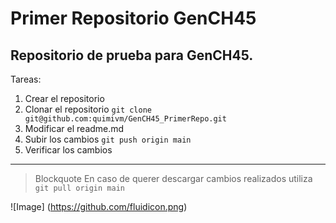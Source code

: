 # Primer Repositorio GenCH45

## Repositorio de prueba para GenCH45.

Tareas:
1. Crear el repositorio
2. Clonar el repositorio ``` git clone git@github.com:quimivm/GenCH45_PrimerRepo.git ```
3. Modificar el readme.md
4. Subir los cambios ``` git push origin main ```
5. Verificar los cambios 

---
>Blockquote En caso de querer descargar cambios realizados utiliza ``` git pull origin main ```

![Image] (https://github.com/fluidicon.png)
